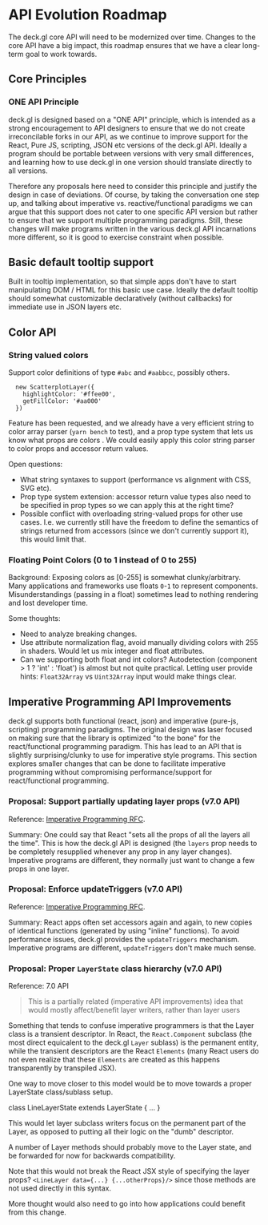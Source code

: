 # API Evolution Roadmap

The deck.gl core API will need to be modernized over time. Changes to the core API have a big impact, this roadmap ensures that we have a clear long-term goal to work towards.


## Core Principles

### ONE API Principle

deck.gl is designed based on a "ONE API" principle, which is intended as a strong encouragement to API designers to ensure that we do not create irreconcilable forks in our API, as we continue to improve support for the React, Pure JS, scripting, JSON etc versions of the deck.gl API. Ideally a program should be portable between versions with very small differences, and learning how to use deck.gl in one version should translate directly to all versions.

Therefore any proposals here need to consider this principle and justify the design in case of deviations. Of course, by taking the conversation one step up, and talking about imperative vs. reactive/functional paradigms we can argue that this support does not cater to one specific API version but rather to ensure that we support multiple programming paradigms. Still, these changes will make programs written in the various deck.gl API incarnations more different, so it is good to exercise constraint when possible.


## Basic default tooltip support

Built in tooltip implementation, so that simple apps don't have to start manipulating DOM / HTML for this basic use case.
Ideally the default tooltip should somewhat customizable declaratively (without callbacks) for immediate use in JSON layers etc.


## Color API

### String valued colors

Support color definitions of type `#abc` and `#aabbcc`, possibly others.

```
  new ScatterplotLayer({
  	highlightColor: '#ffee00',
  	getFillColor: '#aa000'
  })
```

Feature has been requested, and we already have a very efficient string to color array parser (`yarn bench` to test), and a prop type system that lets us know what props are colors . We could easily apply this color string parser to color props and accessor return values.

Open questions:
- What string syntaxes to support (performance vs alignment with CSS, SVG etc).
- Prop type system extension: accessor return value types also need to be specified in prop types so we can apply this at the right time?
- Possible conflict with overloading string-valued props for other use cases. I.e. we currently still have the freedom to define the semantics of strings returned from accessors (since we don't currently support it), this would limit that.


### Floating Point Colors (0 to 1 instead of 0 to 255)

Background: Exposing colors as [0-255] is somewhat clunky/arbitrary. Many applications and frameworks use floats `0`-`1` to represent components. Misunderstandings (passing in a float) sometimes lead to nothing rendering and lost developer time.

Some thoughts:
- Need to analyze breaking changes.
- Use attribute normalization flag, avoid manually dividing colors with 255 in shaders. Would let us mix integer and float attributes.
- Can we supporting both float and int colors? Autodetection (component > 1 ? 'int' : 'float') is almost but not quite practical. Letting user provide hints: `Float32Array` vs `Uint32Array` input would make things clear.


## Imperative Programming API Improvements

deck.gl supports both functional (react, json) and imperative (pure-js, scripting) programming paradigms. The original design was laser focused on making sure that the library is optimized "to the bone" for the react/functional programming paradigm. This has lead to an API that is slightly surprising/clunky to use for imperative style programs. This section explores smaller changes that can be done to facilitate imperative programming without compromising performance/support for react/functional programming.


### Proposal: Support partially updating layer props (v7.0 API)

Reference: [Imperative Programming RFC](/dev-docs/RFCs/v7.x/imperative-programming-rfc.md).

Summary: One could say that React "sets all the props of all the layers all the time". This is how the deck.gl API is designed (the `layers` prop needs to be completely resupplied whenever any prop in any layer changes). Imperative programs are different, they normally just want to change a few props in one layer.


### Proposal: Enforce updateTriggers (v7.0 API)

Reference: [Imperative Programming RFC]().

Summary: React apps often set accessors again and again, to new copies of identical functions (generated by using "inline" functions). To avoid performance issues, deck.gl provides the `updateTriggers` mechanism. Imperative programs are different, `updateTriggers` don't make much sense.


### Proposal: Proper `LayerState` class hierarchy (v7.0 API)

Reference: 7.0 API

> This is a partially related (imperative API improvements) idea that would mostly affect/benefit layer writers, rather than layer users

Something that tends to confuse imperative programmers is that the Layer class is a transient descriptor. In React, the `React.Component` subclass (the most direct equicalent to the deck.gl `Layer` sublass) is the permanent entity, while the transient descriptors are the React `Elements` (many React users do not even realize that these `Elements` are created as this happens transparently by transpiled JSX).

One way to move closer to this model would be to move towards a proper LayerState class/sublass setup.

class LineLayerState extends LayerState {
  ...
}

This would let layer subclass writers focus on the permanent part of the Layer, as opposed to putting all their logic on the "dumb" descriptor.

A number of Layer methods should probably move to the Layer state, and be forwarded for now for backwards compatibility.

Note that this would not break the React JSX style of specifying the layer props?
`<LineLayer data={...} {...otherProps}/>` since those methods are not used directly in this syntax.

More thought would also need to go into how applications could benefit from this change.
